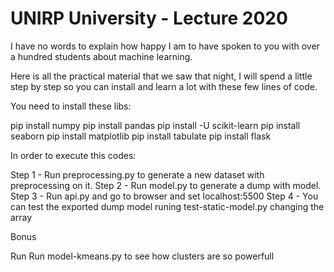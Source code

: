 # UNIRP University - Lecture 2020


I have no words to explain how happy I am to have spoken to you with over a hundred students about machine learning.

Here is all the practical material that we saw that night, I will spend a little step by step so you can install and learn a lot with these few lines of code.

You need to install these libs:

pip install numpy
pip install pandas
pip install -U scikit-learn
pip install seaborn
pip install matplotlib
pip install tabulate
pip install flask

In order to execute this codes:

Step 1 - Run preprocessing.py to generate a new dataset with preprocessing on it.
Step 2 - Run model.py to generate a dump with model.
Step 3 - Run api.py and go to browser and set localhost:5500
Step 4 - You can test the exported dump model runing test-static-model.py changing the array

Bonus

Run 
Run model-kmeans.py to see how clusters are so powerfull
